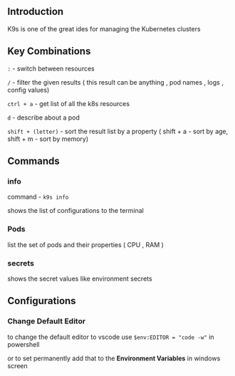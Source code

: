 ## Introduction
K9s is one of the great ides for managing the Kubernetes clusters 

## Key Combinations 

` : ` - switch between resources 

` / ` - filter the given results ( this result can be anything , pod names , logs , config values)

`ctrl + a` - get list of all the k8s resources 

` d ` - describe about a pod

` shift + (letter) ` - sort the result list by a property ( shift + a - sort by age, shift + m  - sort by memory)

## Commands 

### info 
command - `k9s info` 

shows the list of configurations to the terminal

### Pods 

list the set of pods and their properties ( CPU , RAM )

### secrets 

shows the secret values like environment secrets 

## Configurations

### Change Default Editor

to change the default editor to vscode use `$env:EDITOR = "code -w"` in powershell

or to set permanently add that to the **Environment Variables** in windows screen
